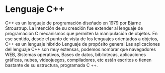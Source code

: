 # Lenguaje C++
C++ es un lenguaje de programación diseñado en 1979 por Bjarne Stroustrup. La intención de su creación fue extender al lenguaje de programación C mecanismos que permiten la manipulación de objetos. En ese sentido, desde el punto de vista de los lenguajes orientados a objetos, C++ es un lenguaje híbrido
Lenguaje de propósito general
Las aplicaciones del lenguaje C++ son muy extensas, podemos nombrar que navegadores WEB, Sistemas operativos, Bases de datos, bibliotecas, aplicaciones gráficas, nubes, videojuegos, compiladores, etc están escritos o tienen bastante de su estructura, programada C ++.


